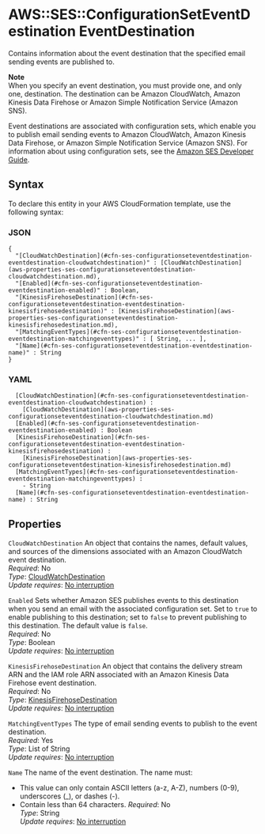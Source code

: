 # AWS::SES::ConfigurationSetEventDestination EventDestination<a name="aws-properties-ses-configurationseteventdestination-eventdestination"></a>

Contains information about the event destination that the specified email sending events are published to\.

**Note**  
When you specify an event destination, you must provide one, and only one, destination\. The destination can be Amazon CloudWatch, Amazon Kinesis Data Firehose or Amazon Simple Notification Service \(Amazon SNS\)\.

Event destinations are associated with configuration sets, which enable you to publish email sending events to Amazon CloudWatch, Amazon Kinesis Data Firehose, or Amazon Simple Notification Service \(Amazon SNS\)\. For information about using configuration sets, see the [Amazon SES Developer Guide](https://docs.aws.amazon.com/ses/latest/DeveloperGuide/monitor-sending-activity.html)\.

## Syntax<a name="aws-properties-ses-configurationseteventdestination-eventdestination-syntax"></a>

To declare this entity in your AWS CloudFormation template, use the following syntax:

### JSON<a name="aws-properties-ses-configurationseteventdestination-eventdestination-syntax.json"></a>

```
{
  "[CloudWatchDestination](#cfn-ses-configurationseteventdestination-eventdestination-cloudwatchdestination)" : [CloudWatchDestination](aws-properties-ses-configurationseteventdestination-cloudwatchdestination.md),
  "[Enabled](#cfn-ses-configurationseteventdestination-eventdestination-enabled)" : Boolean,
  "[KinesisFirehoseDestination](#cfn-ses-configurationseteventdestination-eventdestination-kinesisfirehosedestination)" : [KinesisFirehoseDestination](aws-properties-ses-configurationseteventdestination-kinesisfirehosedestination.md),
  "[MatchingEventTypes](#cfn-ses-configurationseteventdestination-eventdestination-matchingeventtypes)" : [ String, ... ],
  "[Name](#cfn-ses-configurationseteventdestination-eventdestination-name)" : String
}
```

### YAML<a name="aws-properties-ses-configurationseteventdestination-eventdestination-syntax.yaml"></a>

```
﻿  [CloudWatchDestination](#cfn-ses-configurationseteventdestination-eventdestination-cloudwatchdestination) : 
    [CloudWatchDestination](aws-properties-ses-configurationseteventdestination-cloudwatchdestination.md)
﻿  [Enabled](#cfn-ses-configurationseteventdestination-eventdestination-enabled) : Boolean
﻿  [KinesisFirehoseDestination](#cfn-ses-configurationseteventdestination-eventdestination-kinesisfirehosedestination) : 
    [KinesisFirehoseDestination](aws-properties-ses-configurationseteventdestination-kinesisfirehosedestination.md)
﻿  [MatchingEventTypes](#cfn-ses-configurationseteventdestination-eventdestination-matchingeventtypes) : 
    - String
﻿  [Name](#cfn-ses-configurationseteventdestination-eventdestination-name) : String
```

## Properties<a name="aws-properties-ses-configurationseteventdestination-eventdestination-properties"></a>

`CloudWatchDestination`  <a name="cfn-ses-configurationseteventdestination-eventdestination-cloudwatchdestination"></a>
An object that contains the names, default values, and sources of the dimensions associated with an Amazon CloudWatch event destination\.  
*Required*: No  
*Type*: [CloudWatchDestination](aws-properties-ses-configurationseteventdestination-cloudwatchdestination.md)  
*Update requires*: [No interruption](https://docs.aws.amazon.com/AWSCloudFormation/latest/UserGuide/using-cfn-updating-stacks-update-behaviors.html#update-no-interrupt)

`Enabled`  <a name="cfn-ses-configurationseteventdestination-eventdestination-enabled"></a>
Sets whether Amazon SES publishes events to this destination when you send an email with the associated configuration set\. Set to `true` to enable publishing to this destination; set to `false` to prevent publishing to this destination\. The default value is `false`\.  
*Required*: No  
*Type*: Boolean  
*Update requires*: [No interruption](https://docs.aws.amazon.com/AWSCloudFormation/latest/UserGuide/using-cfn-updating-stacks-update-behaviors.html#update-no-interrupt)

`KinesisFirehoseDestination`  <a name="cfn-ses-configurationseteventdestination-eventdestination-kinesisfirehosedestination"></a>
An object that contains the delivery stream ARN and the IAM role ARN associated with an Amazon Kinesis Data Firehose event destination\.  
*Required*: No  
*Type*: [KinesisFirehoseDestination](aws-properties-ses-configurationseteventdestination-kinesisfirehosedestination.md)  
*Update requires*: [No interruption](https://docs.aws.amazon.com/AWSCloudFormation/latest/UserGuide/using-cfn-updating-stacks-update-behaviors.html#update-no-interrupt)

`MatchingEventTypes`  <a name="cfn-ses-configurationseteventdestination-eventdestination-matchingeventtypes"></a>
The type of email sending events to publish to the event destination\.  
*Required*: Yes  
*Type*: List of String  
*Update requires*: [No interruption](https://docs.aws.amazon.com/AWSCloudFormation/latest/UserGuide/using-cfn-updating-stacks-update-behaviors.html#update-no-interrupt)

`Name`  <a name="cfn-ses-configurationseteventdestination-eventdestination-name"></a>
The name of the event destination\. The name must:  
+ This value can only contain ASCII letters \(a\-z, A\-Z\), numbers \(0\-9\), underscores \(\_\), or dashes \(\-\)\.
+ Contain less than 64 characters\.
*Required*: No  
*Type*: String  
*Update requires*: [No interruption](https://docs.aws.amazon.com/AWSCloudFormation/latest/UserGuide/using-cfn-updating-stacks-update-behaviors.html#update-no-interrupt)
